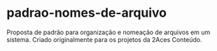 # padrao-nomes-de-arquivo
Proposta de padrão para organização e nomeação de arquivos em um sistema. Criado originalmente para os projetos da 2Aces Conteúdo.
